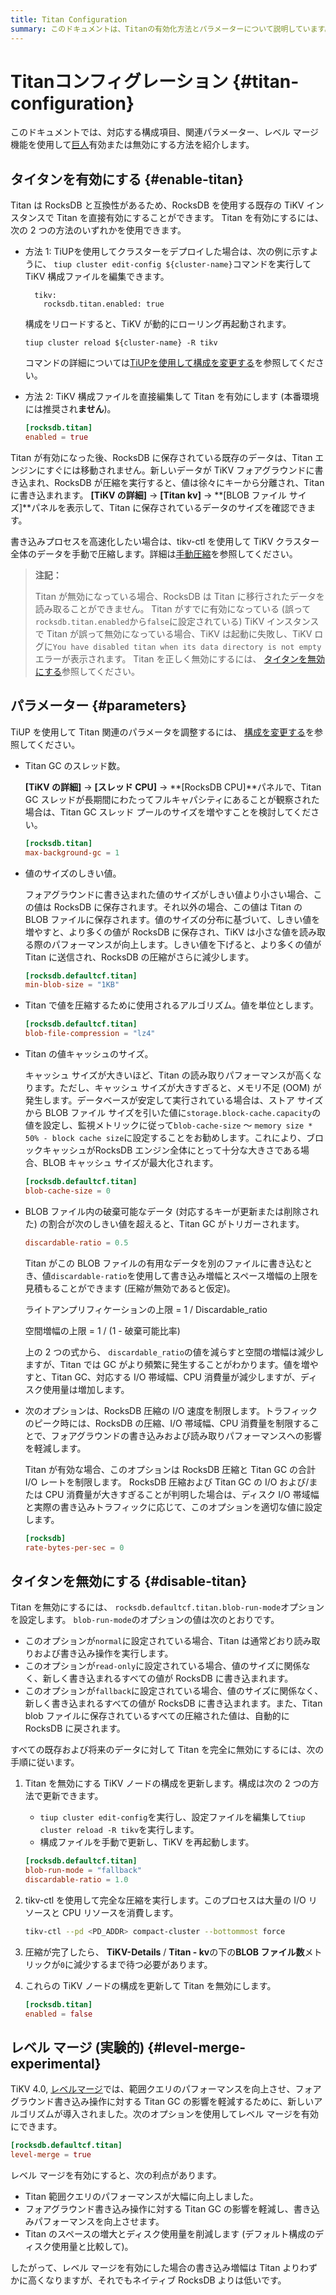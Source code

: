 ```yaml
---
title: Titan Configuration
summary: このドキュメントは、Titanの有効化方法とパラメーターについて説明しています。Titanを有効にする方法は2つあります。また、Titanを無効にする手順も記載されています。さらに、レベルマージの有効化方法についても説明されています。これにより、範囲クエリのパフォーマンスが向上し、Titanの影響を軽減できます。
---
```


# Titanコンフィグレーション {#titan-configuration}

このドキュメントでは、対応する構成項目、関連パラメーター、レベル マージ機能を使用して[巨人](/storage-engine/titan-overview.md)有効または無効にする方法を紹介します。

## タイタンを有効にする {#enable-titan}

Titan は RocksDB と互換性があるため、RocksDB を使用する既存の TiKV インスタンスで Titan を直接有効にすることができます。 Titan を有効にするには、次の 2 つの方法のいずれかを使用できます。

-   方法 1: TiUPを使用してクラスターをデプロイした場合は、次の例に示すように、 `tiup cluster edit-config ${cluster-name}`コマンドを実行して TiKV 構成ファイルを編集できます。

    ```shell
      tikv:
        rocksdb.titan.enabled: true
    ```

    構成をリロードすると、TiKV が動的にローリング再起動されます。

    ```shell
    tiup cluster reload ${cluster-name} -R tikv
    ```

    コマンドの詳細については[TiUPを使用して構成を変更する](/maintain-tidb-using-tiup.md#modify-the-configuration)を参照してください。

-   方法 2: TiKV 構成ファイルを直接編集して Titan を有効にします (本番環境には推奨され**ません**)。

    ```toml
    [rocksdb.titan]
    enabled = true
    ```

Titan が有効になった後、RocksDB に保存されている既存のデータは、Titan エンジンにすぐには移動されません。新しいデータが TiKV フォアグラウンドに書き込まれ、RocksDB が圧縮を実行すると、値は徐々にキーから分離され、Titan に書き込まれます。 **[TiKV の詳細]** -&gt; **[Titan kv]** -&gt; **[BLOB ファイル サイズ]**パネルを表示して、Titan に保存されているデータのサイズを確認できます。

書き込みプロセスを高速化したい場合は、tikv-ctl を使用して TiKV クラスター全体のデータを手動で圧縮します。詳細は[手動圧縮](/tikv-control.md#compact-data-of-the-whole-tikv-cluster-manually)を参照してください。

> **注記：**
>
> Titan が無効になっている場合、RocksDB は Titan に移行されたデータを読み取ることができません。 Titan がすでに有効になっている (誤って`rocksdb.titan.enabled`から`false`に設定されている) TiKV インスタンスで Titan が誤って無効になっている場合、TiKV は起動に失敗し、TiKV ログに`You have disabled titan when its data directory is not empty`エラーが表示されます。 Titan を正しく無効にするには、 [タイタンを無効にする](#disable-titan)参照してください。

## パラメーター {#parameters}

TiUP を使用して Titan 関連のパラメータを調整するには、 [構成を変更する](/maintain-tidb-using-tiup.md#modify-the-configuration)を参照してください。

-   Titan GC のスレッド数。

    **[TiKV の詳細]** -&gt; **[スレッド CPU]** -&gt; **[RocksDB CPU]**パネルで、Titan GC スレッドが長期間にわたってフルキャパシティにあることが観察された場合は、Titan GC スレッド プールのサイズを増やすことを検討してください。

    ```toml
    [rocksdb.titan]
    max-background-gc = 1
    ```

-   値のサイズのしきい値。

    フォアグラウンドに書き込まれた値のサイズがしきい値より小さい場合、この値は RocksDB に保存されます。それ以外の場合、この値は Titan の BLOB ファイルに保存されます。値のサイズの分布に基づいて、しきい値を増やすと、より多くの値が RocksDB に保存され、TiKV は小さな値を読み取る際のパフォーマンスが向上します。しきい値を下げると、より多くの値が Titan に送信され、RocksDB の圧縮がさらに減少します。

    ```toml
    [rocksdb.defaultcf.titan]
    min-blob-size = "1KB"
    ```

-   Titan で値を圧縮するために使用されるアルゴリズム。値を単位とします。

    ```toml
    [rocksdb.defaultcf.titan]
    blob-file-compression = "lz4"
    ```

-   Titan の値キャッシュのサイズ。

    キャッシュ サイズが大きいほど、Titan の読み取りパフォーマンスが高くなります。ただし、キャッシュ サイズが大きすぎると、メモリ不足 (OOM) が発生します。データベースが安定して実行されている場合は、ストア サイズから BLOB ファイル サイズを引いた値に`storage.block-cache.capacity`の値を設定し、監視メトリックに従って`blob-cache-size` ～ `memory size * 50% - block cache size`に設定することをお勧めします。これにより、ブロックキャッシュがRocksDB エンジン全体にとって十分な大きさである場合、BLOB キャッシュ サイズが最大化されます。

    ```toml
    [rocksdb.defaultcf.titan]
    blob-cache-size = 0
    ```

-   BLOB ファイル内の破棄可能なデータ (対応するキーが更新または削除された) の割合が次のしきい値を超えると、Titan GC がトリガーされます。

    ```toml
    discardable-ratio = 0.5
    ```

    Titan がこの BLOB ファイルの有用なデータを別のファイルに書き込むとき、値`discardable-ratio`を使用して書き込み増幅とスペース増幅の上限を見積もることができます (圧縮が無効であると仮定)。

    ライトアンプリフィケーションの上限 = 1 / Discardable_ratio

    空間増幅の上限 = 1 / (1 - 破棄可能比率)

    上の 2 つの式から、 `discardable_ratio`の値を減らすと空間の増幅は減少しますが、Titan では GC がより頻繁に発生することがわかります。値を増やすと、Titan GC、対応する I/O 帯域幅、CPU 消費量が減少しますが、ディスク使用量は増加します。

-   次のオプションは、RocksDB 圧縮の I/O 速度を制限します。トラフィックのピーク時には、RocksDB の圧縮、I/O 帯域幅、CPU 消費量を制限することで、フォアグラウンドの書き込みおよび読み取りパフォーマンスへの影響を軽減します。

    Titan が有効な場合、このオプションは RocksDB 圧縮と Titan GC の合計 I/O レートを制限します。 RocksDB 圧縮および Titan GC の I/O および/または CPU 消費量が大きすぎることが判明した場合は、ディスク I/O 帯域幅と実際の書き込みトラフィックに応じて、このオプションを適切な値に設定します。

    ```toml
    [rocksdb]
    rate-bytes-per-sec = 0
    ```

## タイタンを無効にする {#disable-titan}

Titan を無効にするには、 `rocksdb.defaultcf.titan.blob-run-mode`オプションを設定します。 `blob-run-mode`のオプションの値は次のとおりです。

-   このオプションが`normal`に設定されている場合、Titan は通常どおり読み取りおよび書き込み操作を実行します。
-   このオプションが`read-only`に設定されている場合、値のサイズに関係なく、新しく書き込まれるすべての値が RocksDB に書き込まれます。
-   このオプションが`fallback`に設定されている場合、値のサイズに関係なく、新しく書き込まれるすべての値が RocksDB に書き込まれます。また、Titan blob ファイルに保存されているすべての圧縮された値は、自動的に RocksDB に戻されます。

すべての既存および将来のデータに対して Titan を完全に無効にするには、次の手順に従います。

1.  Titan を無効にする TiKV ノードの構成を更新します。構成は次の 2 つの方法で更新できます。

    -   `tiup cluster edit-config`を実行し、設定ファイルを編集して`tiup cluster reload -R tikv`を実行します。
    -   構成ファイルを手動で更新し、TiKV を再起動します。

    ```toml
    [rocksdb.defaultcf.titan]
    blob-run-mode = "fallback"
    discardable-ratio = 1.0
    ```

2.  tikv-ctl を使用して完全な圧縮を実行します。このプロセスは大量の I/O リソースと CPU リソースを消費します。

    ```bash
    tikv-ctl --pd <PD_ADDR> compact-cluster --bottommost force
    ```

3.  圧縮が完了したら、 **TiKV-Details** / **Titan - kv**の下の**BLOB ファイル数**メトリックが`0`に減少するまで待つ必要があります。

4.  これらの TiKV ノードの構成を更新して Titan を無効にします。

    ```toml
    [rocksdb.titan]
    enabled = false
    ```

## レベル マージ (実験的) {#level-merge-experimental}

TiKV 4.0, [レベルマージ](/storage-engine/titan-overview.md#level-merge)では、範囲クエリのパフォーマンスを向上させ、フォアグラウンド書き込み操作に対する Titan GC の影響を軽減するために、新しいアルゴリズムが導入されました。次のオプションを使用してレベル マージを有効にできます。

```toml
[rocksdb.defaultcf.titan]
level-merge = true
```

レベル マージを有効にすると、次の利点があります。

-   Titan 範囲クエリのパフォーマンスが大幅に向上しました。
-   フォアグラウンド書き込み操作に対する Titan GC の影響を軽減し、書き込みパフォーマンスを向上させます。
-   Titan のスペースの増大とディスク使用量を削減します (デフォルト構成のディスク使用量と比較して)。

したがって、レベル マージを有効にした場合の書き込み増幅は Titan よりわずかに高くなりますが、それでもネイティブ RocksDB よりは低いです。

